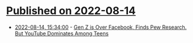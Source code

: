 # [Published on 2022-08-14](index.md)

* [2022-08-14, 15:34:00](https://tech.slashdot.org/story/22/08/14/043208/gen-z-is-over-facebook-finds-pew-research-but-youtube-dominates-among-teens?utm_source=rss1.0mainlinkanon&utm_medium=feed) - [Gen Z is Over Facebook, Finds Pew Research. But YouTube Dominates Among Teens](https://tech.slashdot.org/story/22/08/14/043208/gen-z-is-over-facebook-finds-pew-research-but-youtube-dominates-among-teens?utm_source=rss1.0mainlinkanon&utm_medium=feed)
